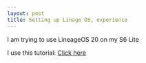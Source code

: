 ```yaml
---
layout: post
title: Setting up Linage OS, experience
---
```

I am trying to use LineageOS 20 on my S6 Lite

I use this tutorial: [Click here](https://wiki.lineageos.org/devices/gta4xlwifi/install)
